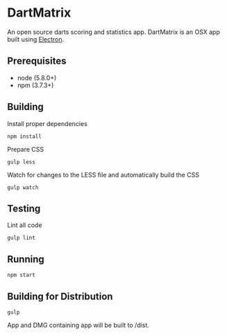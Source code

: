 # DartMatrix
An open source darts scoring and statistics app. DartMatrix is an OSX app built using [Electron](http://electron.atom.io/).

## Prerequisites
- node (5.8.0+)
- npm (3.7.3+)

## Building
Install proper dependencies

	npm install
	
Prepare CSS

	gulp less
	
Watch for changes to the LESS file and automatically build the CSS

	gulp watch

## Testing
Lint all code

	gulp lint
	
## Running
	npm start
	
## Building for Distribution
	gulp

App and DMG containing app will be built to /dist.